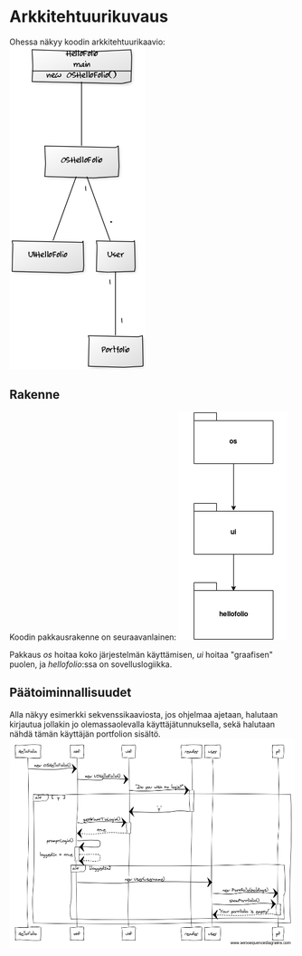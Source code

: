 # Arkkitehtuurikuvaus

Ohessa näkyy koodin arkkitehtuurikaavio:
![](imgs/arkkitehtuurikaavio.png)

## Rakenne

Koodin pakkausrakenne on seuraavanlainen:
![](imgs/pakkauskaavio.png)

Pakkaus *os* hoitaa koko järjestelmän käyttämisen, *ui* hoitaa "graafisen" puolen, ja *hellofolio*:ssa on sovelluslogiikka.


## Päätoiminnallisuudet

Alla näkyy esimerkki sekvenssikaaviosta, jos ohjelmaa ajetaan, halutaan kirjautua jollakin jo olemassaolevalla käyttäjätunnuksella, sekä halutaan nähdä tämän 
käyttäjän portfolion sisältö.
![](imgs/esimsekvenssikaavio.png)
